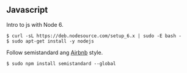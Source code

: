 ## Javascript
Intro to js with Node 6.  
```
$ curl -sL https://deb.nodesource.com/setup_6.x | sudo -E bash -
$ sudo apt-get install -y nodejs
```
Follow semistandard ang [Airbnb](https://github.com/airbnb/javascript) style.  
```
$ sudo npm install semistandard --global
```